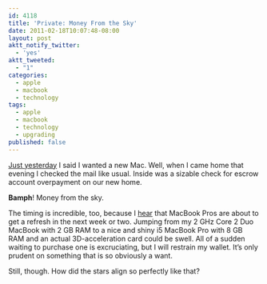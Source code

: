 ```yaml
---
id: 4118
title: 'Private: Money From the Sky'
date: 2011-02-18T10:07:48-08:00
layout: post
aktt_notify_twitter:
  - 'yes'
aktt_tweeted:
  - "1"
categories:
  - apple
  - macbook
  - technology
tags:
  - apple
  - macbook
  - technology
  - upgrading
published: false
---
```

[Just yesterday](http://blog.nebyoolae.com/2011/02/17/4116) I said I wanted a new Mac. Well, when I came home that evening I checked the mail like usual. Inside was a sizable check for escrow account overpayment on our new home.

**Bamph**! Money from the sky.

The timing is incredible, too, because I [hear](http://www.9to5mac.com/52565/new-macbook-pros-drop-next-week-five-new-models) that MacBook Pros are about to get a refresh in the next week or two. Jumping from my 2 GHz Core 2 Duo MacBook with 2 GB RAM to a nice and shiny i5 MacBook Pro with 8 GB RAM and an actual 3D-acceleration card could be swell. All of a sudden waiting to purchase one is excruciating, but I will restrain my wallet. It&#8217;s only prudent on something that is so obviously a want.

Still, though. How did the stars align so perfectly like that?
